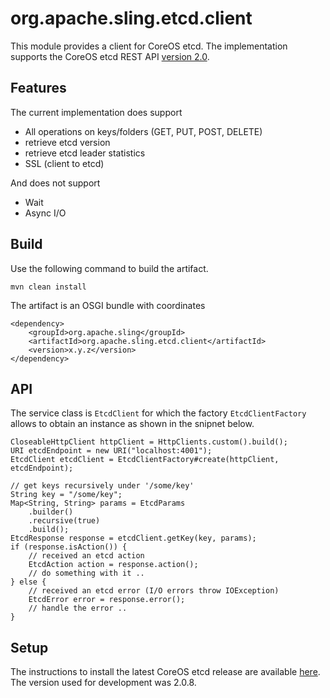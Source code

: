 org.apache.sling.etcd.client
============================

This module provides a client for CoreOS etcd.
The implementation supports the CoreOS etcd REST API [version 2.0](https://coreos.com/docs/distributed-configuration/etcd-api).

## Features

The current implementation does support

* All operations on keys/folders (GET, PUT, POST, DELETE)
* retrieve etcd version
* retrieve etcd leader statistics
* SSL (client to etcd)

And does not support

* Wait
* Async I/O

## Build

Use the following command to build the artifact.

```
mvn clean install
```

The artifact is an OSGI bundle with coordinates

```
<dependency>
	<groupId>org.apache.sling</groupId>
	<artifactId>org.apache.sling.etcd.client</artifactId>
	<version>x.y.z</version>
</dependency>
```

## API

The service class is ``EtcdClient`` for which the factory ``EtcdClientFactory`` allows to obtain an instance as shown in the snipnet below.

```
CloseableHttpClient httpClient = HttpClients.custom().build();
URI etcdEndpoint = new URI("localhost:4001");
EtcdClient etcdClient = EtcdClientFactory#create(httpClient, etcdEndpoint);

// get keys recursively under '/some/key'
String key = "/some/key";
Map<String, String> params = EtcdParams
    .builder()
    .recursive(true)
    .build(); 
EtcdResponse response = etcdClient.getKey(key, params);
if (response.isAction()) {
	// received an etcd action
	EtcdAction action = response.action();
	// do something with it ..
} else {
    // received an etcd error (I/O errors throw IOException)
    EtcdError error = response.error();
    // handle the error ..
}

```

## Setup

The instructions to install the latest CoreOS etcd release are available [here](https://github.com/coreos/etcd/releases/). The version used for development was 2.0.8.
